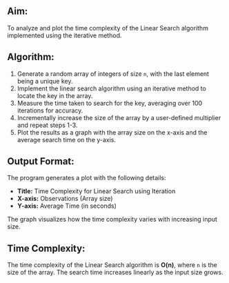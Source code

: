 <h2>Aim:</h2>
<p>To analyze and plot the time complexity of the Linear Search algorithm implemented using the iterative method.</p>

<h2>Algorithm:</h2>
<ol>
    <li>Generate a random array of integers of size <code>n</code>, with the last element being a unique key.</li>
    <li>Implement the linear search algorithm using an iterative method to locate the key in the array.</li>
    <li>Measure the time taken to search for the key, averaging over 100 iterations for accuracy.</li>
    <li>Incrementally increase the size of the array by a user-defined multiplier and repeat steps 1-3.</li>
    <li>Plot the results as a graph with the array size on the x-axis and the average search time on the y-axis.</li>
</ol>

<h2>Output Format:</h2>
<p>The program generates a plot with the following details:</p>
<ul>
    <li><strong>Title:</strong> Time Complexity for Linear Search using Iteration</li>
    <li><strong>X-axis:</strong> Observations (Array size)</li>
    <li><strong>Y-axis:</strong> Average Time (in seconds)</li>
</ul>
<p>The graph visualizes how the time complexity varies with increasing input size.</p>

<h2>Time Complexity:</h2>
<p>
    The time complexity of the Linear Search algorithm is <strong>O(n)</strong>, 
    where <code>n</code> is the size of the array. The search time increases linearly as the input size grows.
</p>
